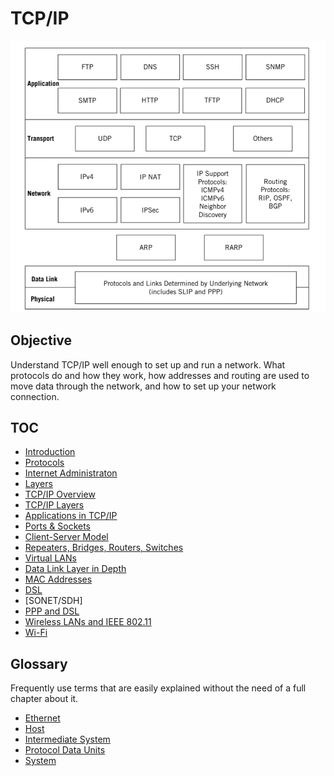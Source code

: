 # TCP/IP

![protocols, layers and applications](./protocols-and-layers.png)

## Objective

Understand TCP/IP well enough to set up and run a network. What protocols do and how they work, how addresses and routing are used to move data through the network, and how to set up your network connection.

## TOC

* [Introduction](./introduction)
* [Protocols](./protocols)
* [Internet Administraton](./internet-administration)
* [Layers](./layers)
* [TCP/IP Overview](./tcp-ip-overview)
* [TCP/IP Layers](./tcp-ip-layers)
* [Applications in TCP/IP](./applications)
* [Ports & Sockets](./ports-sockets)
* [Client-Server Model](./client-server)
* [Repeaters, Bridges, Routers, Switches](./essential-devices)
* [Virtual LANs](./vlans)
* [Data Link Layer in Depth](./data-link)
* [MAC Addresses](./mac)
* [DSL](./dsl)
* [SONET/SDH]
* [PPP and DSL](ppp)
* [Wireless LANs and IEEE 802.11](./wireless)
* [Wi-Fi](./wifi)

## Glossary

Frequently use terms that are easily explained without the need of a full chapter about it.

* [Ethernet](./glossary/ethernet)
* [Host](./glossary/host.md)
* [Intermediate System](./glossary/intermediate-system.md)
* [Protocol Data Units](./glossary/protocol-data-units.md)
* [System](./glossary/system.md)
